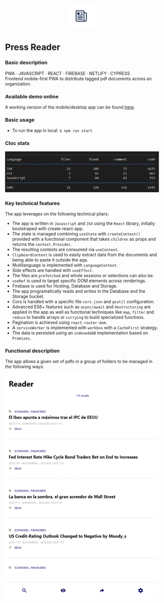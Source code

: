 <p align="center">
<img src="https://github.com/c1b3rt00lk1t/press-reader-prototype/blob/demo/images/reader_icon.png?raw=true" width="20%" height="20%" >
</p>

# Press Reader

### Basic description

PWA · JAVASCRIPT · REACT · FIREBASE · NETLIFY · CYPRESS  
Frontend mobile-first PWA to distribute tagged pdf documents across an organization.

### Available demo online

A working version of the mobile/desktop app can be found <a href="https://press-reader-demo.web.app/" target="_blank">here</a>.

### Basic usage

- To run the app in local: <code>$ npm run start</code>

### Cloc stats

![cloc stats](https://github.com/c1b3rt00lk1t/press-reader-prototype/blob/demo/images/cloc_stats.png?raw=true)

### Key technical features

The app leverages on the following technical pilars:

- The app is written in <code>Javascript</code> and <code>JSX</code> using the <code>React</code> library, initially bootstraped with create-react-app.
- The state is managed combining <code>useState</code> with <code>createContext()</code> provided with a functional component that takes <code>children</code> as props and returns the <code>context.Provider</code>.
- The resulting contexts are consumed via <code>useContext</code>.
- <code>ClipboardContext</code> is used to easily extract data from the documents and being able to paste it outside the app.
- Multilanguage is implemented with <code>LanguageContext</code>.
- Side effects are handled with <code>useEffect</code>.
- The files are <code>prefetched</code> and whole sessions or selections can also be.
- <code>useRef</code> is used to target specific DOM elements across renderings.
- Firebase is used for Hosting, Database and Storage.
- The app programatically reads and writes in the Database and the Storage bucket.
- Cors is handled with a specific file <code>cors.json</code> and <code>gsutil</code> configuration.
- Advanced ES6+ features such as <code>async/await</code> and <code>destructuring</code> are applied in the app as well as functional techniques like <code>map</code>, <code>filter</code> and <code>reduce</code> to handle arrays or <code>currying</code> to build specialized functions.
- Pagination is achieved using <code>react-router-dom</code>.
- A <code>serviceWorker</code> is implemented with <code>workbox</code> with a <code>CacheFirst</code> strategy.
- The data is persisted using an <code>indexedeDB</code> implementation based on <code>Promises</code>.

### Functional description

The app allows a given set of pdfs in a group of folders to be managed in the following ways:

![app functional flow](https://github.com/c1b3rt00lk1t/press-reader-prototype/blob/demo/images/reader_flow.gif?raw=true)
